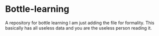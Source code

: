 # Bottle-learning
A repository for bottle learning
I am just adding the file for formality. This basically has all useless data and you are the useless person reading it.


